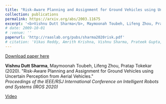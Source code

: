 ```yaml
---
title: "Risk-Aware Planning and Assignment for Ground Vehicles using Uncertain Perception from Aerial Vehicles"
collection: publications
permalink: https://arxiv.org/abs/2003.11675
excerpt: '<b>Vishnu Dutt Sharma</b>, Maymoonah Toubeh, Lifeng Zhou, Pratap Tokekar (2020). &quot;Risk-Aware Planning and Assignment for Ground Vehicles using Uncertain Perception from Aerial Vehicles.&quot; <br /><i>Proceedings of the IEEE/RSJ International Conference on Intelligent Robots and Systems (IROS 2020)</i>'
# date: 2009-10-01
# :venue: ''
paperurl: 'http://raaslab.org/pubs/sharma2020risk.pdf'
# citation: 'Vikas Reddy, Amrith Krishna, Vishnu Sharma, Prateek Gupta, Vineeth M R, Pawan Goyal. (2009). &quot;Building a Word Segmenter for Sanskrit Overnight.&quot; <i>Proceedings of the Eleventh International Conference on Language Resources and Evaluation (LREC 2018)</i>.'
---
```


[Download paper here](http://raaslab.org/pubs/sharma2020risk.pdf)

<b>Vishnu Dutt Sharma</b>, Maymoonah Toubeh, Lifeng Zhou, Pratap Tokekar (2020). &quot;Risk-Aware Planning and Assignment for Ground Vehicles using Uncertain Perception from Aerial Vehicles.&quot; <br /><i>Proceedings of the IEEE/RSJ International Conference on Intelligent Robots and Systems (IROS 2020)</i><br /> 

[Video](https://www.youtube.com/watch?v=MzJAdkTRDA4)
